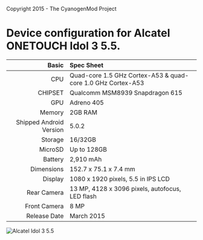 Copyright 2015 - The CyanogenMod Project

Device configuration for Alcatel ONETOUCH Idol 3 5.5.
=====================================

Basic   | Spec Sheet
-------:|:-------------------------
CPU     | Quad-core 1.5 GHz Cortex-A53 & quad-core 1.0 GHz Cortex-A53
CHIPSET | Qualcomm MSM8939 Snapdragon 615
GPU     | Adreno 405
Memory  |2GB RAM
Shipped Android Version | 5.0.2
Storage | 16/32GB
MicroSD | Up to 128GB
Battery | 2,910 mAh
Dimensions | 152.7 x 75.1 x 7.4 mm
Display | 1080 x 1920 pixels, 5.5 in IPS LCD
Rear Camera  | 13 MP, 4128 x 3096 pixels, autofocus, LED flash
Front Camera | 8 MP
Release Date | March 2015


![Alcatel Idol 3 5.5](http://im.ziffdavisinternational.com/pcmag_me/photo/default/alcatel-one-touch-idol-3-2_xp51.jpg "Alcatel Idol 3 5.5")
